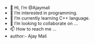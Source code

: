 - 👋 Hi, I’m @Ajaymali
- 👀 I’m interested in programming.
- 🌱 I’m currently learning C++ language.
- 💞️ I’m looking to collaborate on ...
- 📫 How to reach me ...
- author:- Ajay Mali

<!---
Ajaymali2004/Ajaymali2004 is a ✨ special ✨ repository because its `README.md` (this file) appears on your GitHub profile.
You can click the Preview link to take a look at your changes.
--->
